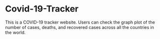 # Covid-19-Tracker
This is a COVID-19 tracker website. Users can check the graph plot of the number of cases, deaths, and recovered cases across all the countries in the world.
